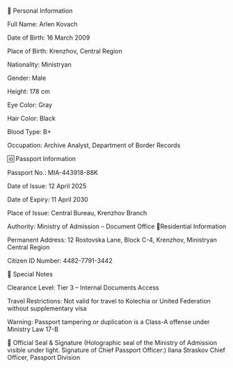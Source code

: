 👤 Personal Information

Full Name: Arlen Kovach

Date of Birth: 16 March 2009

Place of Birth: Krenzhov, Central Region

Nationality: Ministryan

Gender: Male

Height: 178 cm

Eye Color: Gray

Hair Color: Black

Blood Type: B+

Occupation: Archive Analyst, Department of Border Records

🆔 Passport Information

Passport No.: MIA-443918-88K

Date of Issue: 12 April 2025

Date of Expiry: 11 April 2030

Place of Issue: Central Bureau, Krenzhov Branch

Authority: Ministry of Admission – Document Office
📍Residential Information

Permanent Address: 12 Rostovska Lane, Block C-4, Krenzhov, Ministryan Central Region

Citizen ID Number: 4482-7791-3442

🔐 Special Notes

Clearance Level: Tier 3 – Internal Documents Access

Travel Restrictions: Not valid for travel to Kolechia or United Federation without supplementary visa

Warning: Passport tampering or duplication is a Class-A offense under Ministry Law 17-B

💠 Official Seal & Signature
(Holographic seal of the Ministry of Admission visible under light. Signature of Chief Passport Officer:)
Ilana Straskov
Chief Officer, Passport Division
